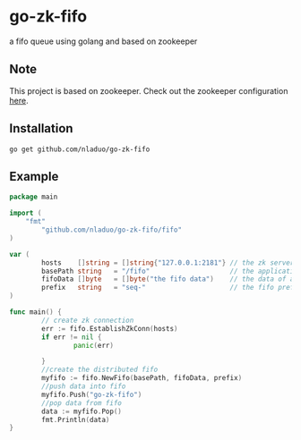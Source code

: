 # go-zk-fifo
a fifo queue using golang and based on zookeeper

## Note
This project is based on zookeeper. Check out the zookeeper configuration <a href="http://zookeeper.apache.org/doc/r3.4.6/zookeeperStarted.html">here</a>.

## Installation
```
go get github.com/nladuo/go-zk-fifo   
```
## Example
```go
package main

import (
    "fmt"
        "github.com/nladuo/go-zk-fifo/fifo"
)

var (
        hosts    []string = []string{"127.0.0.1:2181"} // the zk server list
        basePath string   = "/fifo"                    // the application znode, you can create it by your self
        fifoData []byte   = []byte("the fifo data")    // the data of application's znode
        prefix   string   = "seq-"                     // the fifo prefix
)

func main() {
        // create zk connection
        err := fifo.EstablishZkConn(hosts)
        if err != nil {
                panic(err)

        }
        //create the distributed fifo
        myfifo := fifo.NewFifo(basePath, fifoData, prefix)
        //push data into fifo
        myfifo.Push("go-zk-fifo")
        //pop data from fifo
        data := myfifo.Pop()
        fmt.Println(data)
}

```